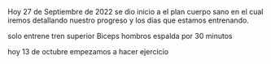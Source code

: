 Hoy 27 de Septiembre de 2022 se dio inicio a el plan cuerpo sano en el cual iremos detallando nuestro progreso y los dias que estamos entrenando.

solo entrene tren superior Biceps hombros espalda por 30 minutos


hoy 13 de octubre empezamos a hacer ejercicio 